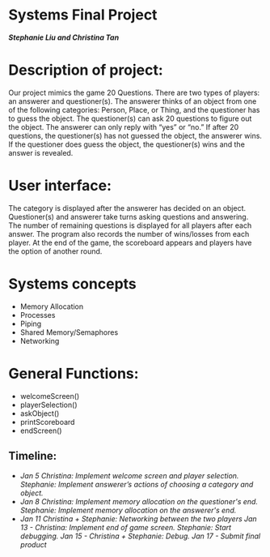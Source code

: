 # Systems Final Project

**_Stephanie Liu and Christina Tan_**

# Description of project: 
Our project mimics the game 20 Questions. There are two types of players: an answerer and questioner(s). The answerer thinks of an object from one of the following categories: Person, Place, or Thing, and the questioner has to guess the object. The questioner(s) can ask 20 questions to figure out the object. The answerer can only reply with “yes” or “no.” If after 20 questions, the questioner(s) has not guessed the object, the answerer wins. If the questioner does guess the object, the questioner(s) wins and the answer is revealed.

# User interface:
The category is displayed after the answerer has decided on an object. Questioner(s) and answerer take turns asking questions and answering. The number of remaining questions is displayed for all players after each answer. The program also records the number of wins/losses from each player. At the end of the game, the scoreboard appears and players have the option of another round. 

# Systems concepts
- Memory Allocation
- Processes
- Piping
- Shared Memory/Semaphores
- Networking

# General Functions:
- welcomeScreen()
- playerSelection()
- askObject()
- printScoreboard
- endScreen()

## Timeline:
- <i> Jan 5 <i>
  Christina: Implement welcome screen and player selection.
  Stephanie: Implement answerer’s actions of choosing a category and object.
- <i> Jan 8 <i>
  Christina: Implement memory allocation on the questioner's end.
  Stephanie: Implement memory allocation on the answerer's end.
- <i> Jan 11 <i>
  Christina + Stephanie: Networking between the two players 
_Jan 13 -_
  Christina: Implement end of game screen.
  Stephanie: Start debugging.
_Jan 15 -_
  Christina + Stephanie: Debug.
_Jan 17 -_
Submit final product
